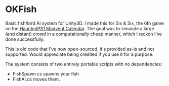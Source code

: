 # OKFish
Basic fish/bird AI system for Unity3D. I made this for Six & Six, the 6th game on the [HauntedPS1 Madvent Calendar](https://hauntedps1.itch.io/madvent2020). The goal was to simulate a large (and distant) crowd in a computationally cheap manner, which I reckon I've done successfully.

This is old code that I've now open-sourced, it's provided as-is and not supported. Would appreciate being credited if you use it for a purpose.

The system consists of two entirely portable scripts with no dependencies:
- FishSpawn.cs spawns your fish
- FishAI.cs moves them.
